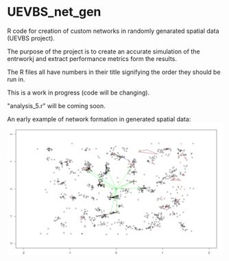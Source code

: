 # UEVBS_net_gen
R code for creation of custom networks in randomly genarated spatial data (UEVBS project).

The purpose of the project is to create an accurate simulation of the entrworkj and extract performance metrics form the results.

The R files all have numbers in their title signifying the order they should be run in.

This is a work in progress (code will be changing).

"analysis_5.r" will be coming soon.

An early example of network formation in generated spatial data:
![alt text](https://github.com/OrestisN/UEVBS_net_gen/blob/main/early_example.PNG?raw=true)
